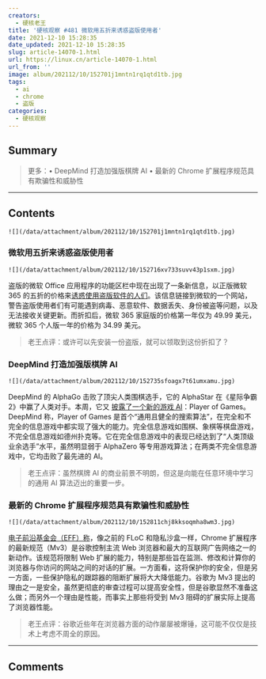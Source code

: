 ```yaml
---
creators:
  - 硬核老王
title: '硬核观察 #481 微软用五折来诱惑盗版使用者'
date: 2021-12-10 15:28:35
date_updated: 2021-12-10 15:28:35
slug: article-14070-1.html
url: https://linux.cn/article-14070-1.html
url_from: ''
image: album/202112/10/152701j1mntn1rq1qtd1tb.jpg
tags:
  - ai
  - chrome
  - 盗版
categories:
  - 硬核观察
---
```


## Summary

> 更多：• DeepMind 打造加强版棋牌 AI • 最新的 Chrome 扩展程序规范具有欺骗性和威胁性

***

<!-- more -->

## Contents

`![](/data/attachment/album/202112/10/152701j1mntn1rq1qtd1tb.jpg)`

### 微软用五折来诱惑盗版使用者

`![](/data/attachment/album/202112/10/152716xv733suvv43p1sxm.jpg)`

盗版的微软 Office 应用程序的功能区栏中现在出现了一条新信息，以正版微软 365 的五折的价格来[诱惑使用盗版软件的人们](https://www.theverge.com/2021/12/9/22825774/microsoft-office-pirated-software-discount-offer)。该信息链接到微软的一个网站，警告盗版使用者们有可能遇到病毒、恶意软件、数据丢失、身份被盗等问题，以及无法接收关键更新。而折扣后，微软 365 家庭版的价格第一年仅为 49.99 美元，微软 365 个人版一年的价格为 34.99 美元。

> 
> 老王点评：或许可以先安装一份盗版，就可以领取到这份折扣了？
> 
> 
> 

### DeepMind 打造加强版棋牌 AI

`![](/data/attachment/album/202112/10/152735sfoagx7t61umxamu.jpg)`

DeepMind 的 AlphaGo 击败了顶尖人类围棋选手，它的 AlphaStar 在《星际争霸 2》中赢了人类对手。本周，它又 [披露了一个新的游戏 AI](https://venturebeat.com/2021/12/08/deepmind-makes-bet-on-ai-system-that-can-play-poker-chess-go-and-more/)：Player of Games。DeepMind 称，Player of Games 是首个“通用且健全的搜索算法”，在完全和不完全的信息游戏中都实现了强大的能力。完全信息游戏如围棋、象棋等棋盘游戏，不完全信息游戏如德州扑克等。它在完全信息游戏中的表现已经达到了“人类顶级业余选手”水平，虽然明显弱于 AlphaZero 等专用游戏算法；在两类不完全信息游戏中，它均击败了最先进的 AI。

> 
> 老王点评：虽然棋牌 AI 的商业前景不明朗，但这是向能在任意环境中学习的通用 AI 算法迈出的重要一步。
> 
> 
> 

### 最新的 Chrome 扩展程序规范具有欺骗性和威胁性

`![](/data/attachment/album/202112/10/152811chj8kksoqmha8wm3.jpg)`

[电子前沿基金会（EFF）称](https://www.eff.org/deeplinks/2021/12/chrome-users-beware-manifest-v3-deceitful-and-threatening)，像之前的 FLoC 和隐私沙盒一样，Chrome 扩展程序的最新规范（Mv3）是谷歌控制主流 Web 浏览器和最大的互联网广告网络之一的新动作。该规范将限制 Web 扩展的能力，特别是那些旨在监测、修改和计算你的浏览器与你访问的网站之间的对话的扩展。一方面看，这将保护你的安全，但是另一方面，一些保护隐私的跟踪器的阻断扩展将大大降低能力。谷歌为 Mv3 提出的理由之一是安全，虽然更彻底的审查过程可以提高安全性，但是谷歌显然不准备这么做；而另外一个理由是性能，而事实上那些将受到 Mv3 阻碍的扩展实际上提高了浏览器性能。

> 
> 老王点评：谷歌近些年在浏览器方面的动作屡屡被爆锤，这可能不仅仅是技术上考虑不周全的原因。
> 
> 
>

***

## Comments
